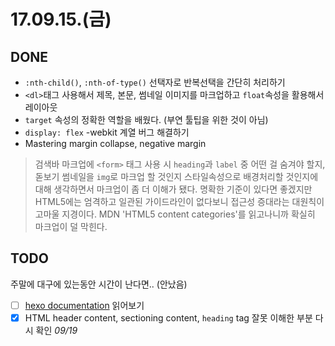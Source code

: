 # 17.09.15.(금)

## DONE
  * `:nth-child()`, `:nth-of-type()` 선택자로 반복선택을 간단히 처리하기
  * `<dl>`태그 사용해서 제목, 본문, 썸네일 이미지를 마크업하고 `float`속성을 활용해서 레이아웃
  * `target` 속성의 정확한 역할을 배웠다. (부연 툴팁을 위한 것이 아님)
  * `display: flex` -webkit 계열 버그 해결하기
  * Mastering margin collapse, negative margin  
  
> 검색바 마크업에 `<form>` 태그 사용 시 `heading`과 `label` 중 어떤 걸 숨겨야 할지, 돋보기 썸네일을 `img`로 마크업 할 것인지 스타일속성으로 배경처리할 것인지에 대해 생각하면서 마크업이 좀 더 이해가 됐다. 명확한 기준이 있다면 좋겠지만 HTML5에는 엄격하고 일관된 가이드라인이 없다보니 접근성 증대라는 대원칙이 고마울 지경이다. MDN 'HTML5 content categories'를 읽고나니까 확실히 마크업이 덜 막힌다.  

## TODO  
주말에 대구에 있는동안 시간이 난다면.. (안났음)
  * [ ] [hexo documentation](https://hexo.io/docs/) 읽어보기
  * [x] HTML header content, sectioning content, `heading` tag 잘못 이해한 부분 다시 확인 *09/19*